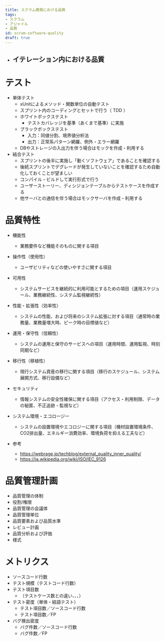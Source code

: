 ```yaml
---
title: スクラム開発における品質
tags:
- スクラム
- アジャイル
- 品質
id: scrum-software-quality
draft: true
---
```


- イテレーション内における品質
    - 

# テスト

- 単体テスト
    - xUnitによるメソッド・関数単位の自動テスト
    - スプリント内のコーディングとセットで行う（ TDD ）
    - ホワイトボックステスト
        - テストカバレッジを基準（あくまで基準）に実施
    - ブラックボックステスト
        - 入力：同値分割、境界値分析法
        - 出力：正常系パターン網羅、例外・エラー網羅
    - DBやストレージの入出力を伴う場合はモックを作成・利用する
- 結合テスト
    - スプリントの後半に実施し「動くソフトウェア」であることを確認する
    - 後続スプリントでデグレードが発生していないことを確認するため自動化しておくことが望ましい
    - コンパイル・ビルドして実行形式で行う
    - ユーザーストーリー、ディシジョンテーブルからテストケースを作成する
    - 他サーバとの通信を伴う場合はモックサーバを作成・利用する

# 品質特性

- 機能性
    - 業務要件など機能そのものに関する項目
- 操作性（使用性）
    - ユーザビリティなどの使いやすさに関する項目
- 可用性
    - システムサービスを継続的に利用可能とするための項目（運用スケジュール、業務継続性、システム監視継続性）
- 性能・拡張性（効率性）
    - システムの性能、および将来のシステム拡張に対する項目（通常時の業務量、業務量増大時、ピーク時の目標値など）
- 運用・保守性（信頼性）
    - システムの運用と保守のサービスへの項目（運用時間、運用監視、時刻同期など）
- 移行性（移植性）
    - 現行システム資産の移行に関する項目（移行のスケジュール、システム展開方式、移行設備など）
- セキュリティ
    - 情報システムの安全性確保に関する項目（アクセス・利用制限、データの秘匿、不正追跡・監視など）
- システム環境・エコロージー
    - システムの設置環境やエコロジーに関する項目（機材設置環境条件、CO2排出量、エネルギー消費効率、環境負荷を抑える工夫など）

- 参考
    - https://webrage.jp/techblog/external_quality_inner_quality/
    - https://ja.wikipedia.org/wiki/ISO/IEC_9126

# 品質管理計画

- 品質管理の体制
- 役割/権限
- 品質管理の会議体
- 品質管理単位
- 品質要素および品質水準
- レビュー計画
- 品質分析および評価
- 様式

# メトリクス

- ソースコード行数
- テスト規模（テストコード行数）
- テスト項目数
    - （テストケース数との違い、、、）
- テスト密度（単体・結語テスト）
    - テスト項目数／ソースコード行数
    - テスト項目数／FP
- バグ検出密度
    - バグ件数／ソースコード行数
    - バグ件数／FP
